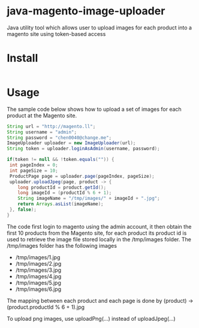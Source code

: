 # java-magento-image-uploader

Java utility tool which allows user to upload images for each product into a magento site using token-based access

# Install

```xml

```

# Usage

The sample code below shows how to upload a set of images for each product at the Magento site.

```java
String url = "http://magento.ll";
String username = "admin";
String password = "chen0040@change.me";
ImageUploader uploader = new ImageUploader(url);
String token = uploader.loginAsAdmin(username, password);

if(token != null && !token.equals("")) {
 int pageIndex = 0;
 int pageSize = 10;
 ProductPage page = uploader.page(pageIndex, pageSize);
 uploader.uploadJpeg(page, product -> {
    long productId = product.getId();
    long imageId = (productId % 6 + 1);
    String imageName = "/tmp/images/" + imageId + ".jpg";
    return Arrays.asList(imageName);
 }, false);
}
```

The code first login to magento using the admin account, it then obtain the first 10 products from the Magento site, for each product
its product id is used to retrieve the image file stored locally in the /tmp/images folder. The /tmp/images folder has the following images

* /tmp/images/1.jpg
* /tmp/images/2.jpg
* /tmp/images/3.jpg
* /tmp/images/4.jpg
* /tmp/images/5.jpg
* /tmp/images/6.jpg

The mapping between each product and each page is done by (product) -> (product.productId % 6 + 1).jpg

To upload png images, use uploadPng(...) instead of uploadJpeg(...)



